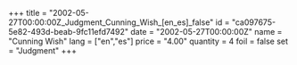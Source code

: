 +++
title = "2002-05-27T00:00:00Z_Judgment_Cunning_Wish_[en_es]_false"
id = "ca097675-5e82-493d-beab-9fc11efd7492"
date = "2002-05-27T00:00:00Z"
name = "Cunning Wish"
lang = ["en","es"]
price = "4.00"
quantity = 4
foil = false
set = "Judgment"
+++
